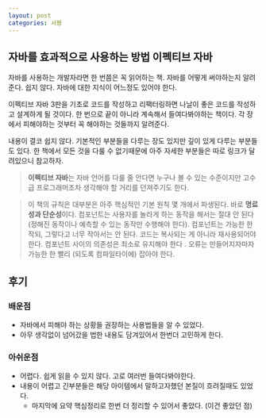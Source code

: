 ```yaml
---
layout: post
categories: 서평
---
```

## 자바를 효과적으로 사용하는 방법  이펙티브 자바 

자바를 사용하는 개발자라면 한 번쯤은 꼭 읽어하는 책. 자바를 어떻게 써야하는지 알려준다. 쉽지 않다. 자바에 대한 지식이 어느정도 있어야 한다. 

이펙티브 자바 3판을 기초로 코드를 작성하고 리팩터링하면 나날이 좋은 코드를 작성하고 설계하게 될 것이다. 한 번으로 끝이 아니라 계속해서 들여다봐야하는 책이다. 각 장에서 피해야하는 것부터 꼭 해야하는 것들까지 알려준다.

내용이 결코 쉽지  않다. 기본적인 부분들을 다루는 장도 있지만 깊이 있게 다루는 부분들도 있다. 한 책에서 모든 것을 다룰 수 없기때문에 아주 자세한 부분들은 따로 링크가 달려있으니 참고하자. 

> **이펙티브 자바**는 자바 언어를 다룰 줄 안다면 누구나 볼 수 있는 수준이지만 고수급 프로그래머조차 생각해야 할 거리를 던져주기도 한다. 

> 이 책의 규칙은 대부분은 아주 핵심적인 기본 원칙 몇 개에서 파생된다. 
> 바로 **명료성과 단순성**이다. 
> 컴포넌트는 사용자를 놀라게 하는 동작을 해서는 절대 안 된다(정해진 동작이나 예측할 수 있는 동작만 수행해야 한다).
> 컴포넌트는 가능한 한 작되, 그렇다고 너무 작아서는 안 된다.
> 코드는 복사되는 게 아니라 재사용되어야 한다. 
> 컴포넌트 사이의 의존성은 최소로 유지해야 한다 .
> 오류는 만들어지자마자 가능한 한 빨리 (되도록 컴파일타이에) 잡아야 한다.

## 후기
### 배운점
- 자바에서 피해야 하는 상황들 권장하는 사용법들을 알 수 있었다. 
- 아무 생각없이 넘어갔을 법한 내용도 담겨있어서 한번더 고민하게 한다. 

### 아쉬운점
- 어렵다. 쉽게 읽을 수 있지 않다. 고로 여러번 들여다봐야한다.
- 내용이 어렵고 긴부분들은 해당 아이템에서 말하고자했던 본질이 흐려질때도 있었다. 
  - 마지막에 요약 핵심정리로 한번 더 정리할 수 있어서 좋았다. (이건 좋았던 점)

